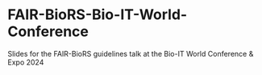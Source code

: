 # FAIR-BioRS-Bio-IT-World-Conference
Slides for the FAIR-BioRS guidelines talk at the Bio-IT World Conference &amp; Expo 2024
